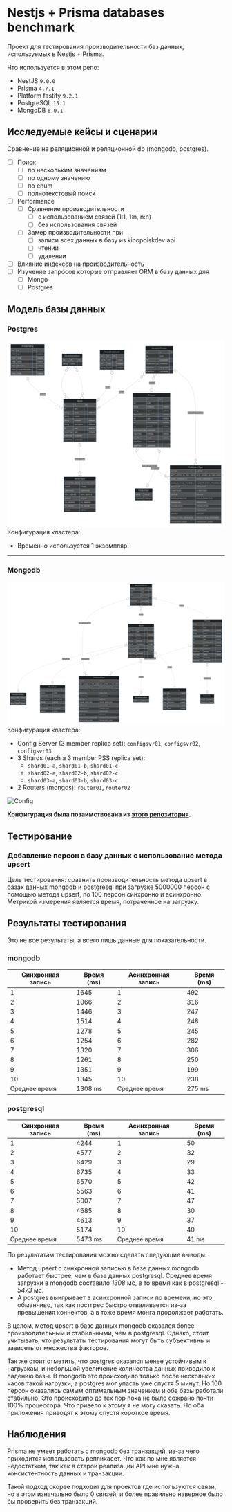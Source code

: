 # Nestjs + Prisma databases benchmark

Проект для тестирования производительности баз данных, используемых в Nestjs + Prisma.

Что используется в этом репо:

* NestJS `9.0.0`
* Prisma `4.7.1`
* Platform fastify  `9.2.1`
* PostgreSQL `15.1`
* MongoDB `6.0.1`

## Исследуемые кейсы и сценарии

Сравнение не реляционной и реляционной db (mongodb, postgres).

* [ ] Поиск
  * [ ] по нескольким значениям
  * [ ] по одному значению
  * [ ] по enum
  * [ ] полнотекстовый поиск
* [ ] Performance
  * [ ] Сравнение производительности
    * [ ] с использованием связей (1:1, 1:n, n:n)
    * [ ] без использования связей
  * [ ] Замер производительности при
    * [ ] записи всех данных в базу из kinopoiskdev api
    * [ ] чтении
    * [ ] удалении
* [ ] Влияние индексов на производительность
* [ ] Изучение запросов которые отправляет ORM в базу данных для
  * [ ] Mongo
  * [ ] Postgres

## Модель базы данных

### Postgres

![Postgres](./docs/images/pg-erd.svg)
Конфигурация кластера:

* Временно используется 1 экземпляр.

___

### Mongodb

![Mongodb](./docs/images/mongo-erd.svg)
Конфигурация кластера:  

* Config Server (3 member replica set): `configsvr01`, `configsvr02`, `configsvr03`
* 3 Shards (each a 3 member PSS replica set):
  * `shard01-a`, `shard01-b`, `shard01-c`
  * `shard02-a`, `shard02-b`, `shard02-c`
  * `shard03-a`, `shard03-b`, `shard03-c`
* 2 Routers (mongos): `router01`, `router02`

![Config](https://raw.githubusercontent.com/minhhungit/mongodb-cluster-docker-compose/master/images/sharding-and-replica-sets.png)

**Конфигурация была позаимствована из [этого репозитория](https://github.com/minhhungit/mongodb-cluster-docker-compose).**

## Тестирование

### Добавление персон в базу данных c использование метода upsert

Цель тестирования: сравнить производительность метода upsert в базах данных mongodb и postgresql при загрузке 5000000 персон с помощью метода upsert, по 100 персон синхронно и асинхронно. Метрикой измерения является время, потраченное на загрузку.

## Результаты тестирования

Это не все результаты, а всего лишь данные для показательности.

### mongodb
| Синхронная запись | Время (ms) | Асинхронная запись | Время (ms) |
|--------|------------|--------|------------|
| 1      | 1645       | 1      | 492        |
| 2      | 1066       | 2      | 316        |
| 3      | 1446       | 3      | 247        |
| 4      | 1514       | 4      | 248        |
| 5      | 1278       | 5      | 245        |
| 6      | 1254       | 6      | 282        |
| 7      | 1320       | 7      | 306        |
| 8      | 1261       | 8      | 250        |
| 9      | 1351       | 9      | 199        |
| 10     | 1345       | 10     | 238        |
|Среднее время| 1308 ms|Среднее время| 275 ms|

### postgresql
| Синхронная запись | Время (ms) | Асинхронная запись | Время (ms) |
|--------|------------|--------|------------|
| 1      | 4244       | 1      | 50         |
| 2      | 4577       | 2      | 32         |
| 3      | 6429       | 3      | 29         |
| 4      | 6735       | 4      | 33         |
| 5      | 6570       | 5      | 42         |
| 6      | 5563       | 6      | 41         |
| 7      | 5007       | 7      | 47         |
| 8      | 4685       | 8      | 30         |
| 9      | 4613       | 9      | 37         |
| 10     | 5174       | 10     | 40         |
|Среднее время| 5473 ms|Среднее время| 41 ms|

По результатам тестирования можно сделать следующие выводы:

* Метод upsert с синхронной записью в базе данных mongodb работает быстрее, чем в базе данных postgresql. Среднее время загрузки в mongodb составило *1308* мс, в то время как в postgresql - *5473* мс.
* А postgres выигрывает в асинхронной записи по времени, но это обманчиво, так как постгрес быстро отваливается из-за превышения коннектов, а в тоже время монга продолжает работать.  

В целом, метод upsert в базе данных mongodb оказался более производительным и стабильными, чем в postgresql. Однако, стоит учитывать, что результаты тестирования могут быть субъективны и зависеть от множества факторов.

Так же стоит отметить, что postgres оказался менее устойчивым к нагрузкам, и небольшой увеличение количества данных приводило к падению базы. В mongodb это происходило только после нескольких часов такой нагрузки, а postgres мог упасть уже спустя 5 минут. Но 100 персон оказались самым оптимальным значением и обе базы работали стабильно. Это происходило до тех пор пока не было сожрано почти 100% процессора. Что привело к этому я не могу сказать. Но оба приложения приводят к этому спустя короткое время.

## Наблюдения

Prisma не умеет работать с mongodb без транзакций, из-за чего приходится использовать репликасет. Что как по мне является недостатком, так как в старой реализации API мне нужна консистентность данных и транзакции.  

Такой подход скорее подходит для проектов где используются связи, но в этом изначально было 0 связей, и более правильно наверное было бы проверить без транзакций.
